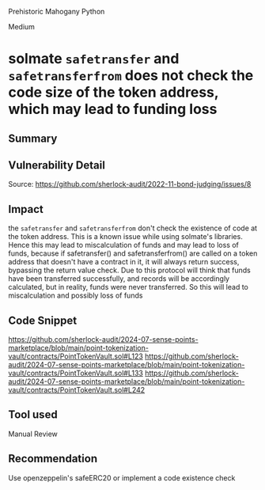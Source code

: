 Prehistoric Mahogany Python

Medium

# solmate `safetransfer` and `safetransferfrom` does not check the code size of the token address, which may lead to funding loss

## Summary

## Vulnerability Detail
Source: https://github.com/sherlock-audit/2022-11-bond-judging/issues/8
## Impact
the `safetransfer` and `safetransferfrom` don't check the existence of code at the token address. This is a known issue while using solmate's libraries. Hence this may lead to miscalculation of funds and may lead to loss of funds, because if safetransfer() and safetransferfrom() are called on a token address that doesn't have a contract in it, it will always return success, bypassing the return value check. Due to this protocol will think that funds have been transferred successfully, and records will be accordingly calculated, but in reality, funds were never transferred. So this will lead to miscalculation and possibly loss of funds
## Code Snippet
https://github.com/sherlock-audit/2024-07-sense-points-marketplace/blob/main/point-tokenization-vault/contracts/PointTokenVault.sol#L123
https://github.com/sherlock-audit/2024-07-sense-points-marketplace/blob/main/point-tokenization-vault/contracts/PointTokenVault.sol#L133
https://github.com/sherlock-audit/2024-07-sense-points-marketplace/blob/main/point-tokenization-vault/contracts/PointTokenVault.sol#L242

## Tool used

Manual Review

## Recommendation
Use openzeppelin's safeERC20 or implement a code existence check